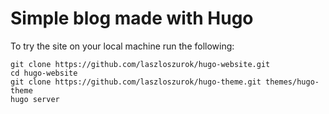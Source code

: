 # Simple blog made with Hugo

To try the site on your local machine run the following:

```shell
git clone https://github.com/laszloszurok/hugo-website.git
cd hugo-website
git clone https://github.com/laszloszurok/hugo-theme.git themes/hugo-theme
hugo server
```
